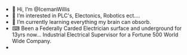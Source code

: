- 👋 Hi, I’m @IcemanWillis
- 👀 I’m interested in PLC's, Electonics, Robotics ect....
- 🌱 I’m currently learning everything my brain can obsorb.
- ⌨ Been a Federally Carded Electrician surface and underground for 13yrs now... Industrial Electrical Supervisor for a Fortune 500 World Wide Company.
- 

<!---
IcemanWillis/IcemanWillis is a ✨ special ✨ repository because its `README.md` (this file) appears on your GitHub profile.
You can click the Preview link to take a look at your changes.
--->
